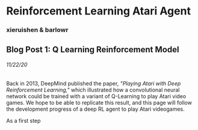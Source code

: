 # Reinforcement Learning Atari Agent
### xieruishen & barlowr





## Blog Post 1: Q Learning Reinforcement Model

###### 11/22/20

Back in 2013, DeepMind published the paper, *"Playing Atari with Deep Reinforcement Learning,"* which illustrated how a convolutional neural network could be trained with a variant of Q-Learning to play Atari video games. We hope to be able to replicate this result, and this page will follow the development progress of a deep RL agent to play Atari videogames. 

As a first step 